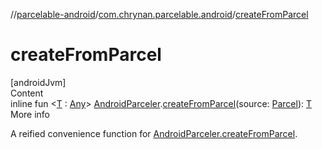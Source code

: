 //[parcelable-android](../index.md)/[com.chrynan.parcelable.android](index.md)/[createFromParcel](create-from-parcel.md)



# createFromParcel  
[androidJvm]  
Content  
inline fun <[T](create-from-parcel.md) : [Any](https://kotlinlang.org/api/latest/jvm/stdlib/kotlin/-any/index.html)> [AndroidParceler](-android-parceler/index.md).[createFromParcel](create-from-parcel.md)(source: [Parcel](https://developer.android.com/reference/kotlin/android/os/Parcel.html)): [T](create-from-parcel.md)  
More info  


A reified convenience function for [AndroidParceler.createFromParcel](-android-parceler/create-from-parcel.md).

  



